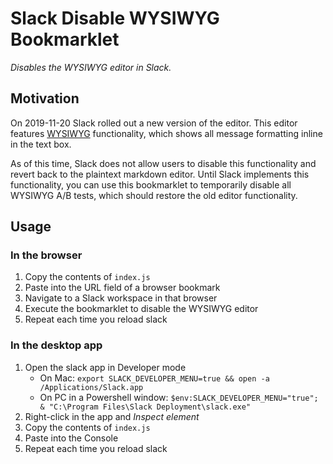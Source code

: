 # Slack Disable WYSIWYG Bookmarklet

*Disables the WYSIWYG editor in Slack.*

## Motivation

On 2019-11-20 Slack rolled out a new version of the editor. This editor features
[WYSIWYG](https://en.wikipedia.org/wiki/WYSIWYG) functionality, which shows all
message formatting inline in the text box.

As of this time, Slack does not allow users to disable this functionality and
revert back to the plaintext markdown editor. Until Slack implements this
functionality, you can use this bookmarklet to temporarily disable all
WYSIWYG A/B tests, which should restore the old editor functionality.

## Usage

### In the browser

1. Copy the contents of `index.js`
2. Paste into the URL field of a browser bookmark
3. Navigate to a Slack workspace in that browser
4. Execute the bookmarklet to disable the WYSIWYG editor
5. Repeat each time you reload slack

### In the desktop app

1. Open the slack app in Developer mode
    * On Mac: `export SLACK_DEVELOPER_MENU=true && open -a /Applications/Slack.app`
    * On PC in a Powershell window: `$env:SLACK_DEVELOPER_MENU="true"; & "C:\Program Files\Slack Deployment\slack.exe"`
2. Right-click in the app and _Inspect element_
3. Copy the contents of `index.js`
4. Paste into the Console
5. Repeat each time you reload slack
